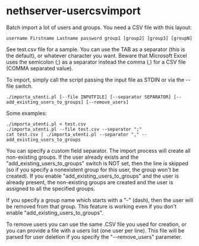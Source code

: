 # nethserver-usercsvimport
Batch import a lot of users and groups.
You need a CSV file with this layout:

    username Firstname Lastname password group1 [group2] [group3] [groupN]

See test.csv file for a sample.
You can use the TAB as a separator (this is the default), or whatever character you want.
Beware that Microsoft Excel uses the semicolon (;) as a separator instead the comma (,) for a CSV file (COMMA separated value).

To import, simply call the script passing the input file as STDIN or via the --file switch.

    ./importa_utenti.pl [--file INPUTFILE] [--separator SEPARATOR] [--add_existing_users_to_groups] [--remove_users]

Some examples:

    ./importa_utenti.pl < test.csv
    ./importa_utenti.pl --file test.csv --separator ";"
    cat test.csv | ./importa_utenti.pl --separator "," --add_existing_users_to_groups

You can specify a custom field separator.
The import process will create all non-existing groups. If the user already exists and the "add_existing_users_to_groups" switch is NOT set, then the line is skipped (so if you specify a nonexistent group for this user, the group won't be created). If you enable "add_existing_users_to_groups" and the user is already present, the non-existing groups are created and the user is assigned to all the specified groups.

If you specify a group name which starts with a "-" (dash), then the user will be removed from that group. This feature is working even if you don't enable "add_existing_users_to_groups".

To remove users you can use the same .CSV file you used for creation, or you can provide a file with a users list (one user per line). This file will be parsed for user deletion if you specify the "--remove_users" parameter.
